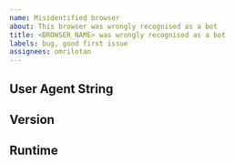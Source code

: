 ```yaml
---
name: Misidentified browser
about: This browser was wrongly recognised as a bot
title: <BROWSER_NAME> was wrongly recognised as a bot
labels: bug, good first issue
assignees: omrilotan
---
```


User Agent String
-------
<!-- Insert user agent string or how to get to this browser -->

Version
-------
<!-- Insert version isbot is running on, e.g. 1.2.3 -->

Runtime
-------
<!-- Insert runtime, e.g. Node.js, Deno, Browser, etc. -->
